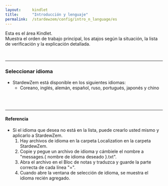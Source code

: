 ```yaml
---
layout:     kindlet
title:      "Introducción y lenguaje"
permalink:  /stardewzem/config/intro_n_language/es
---
```


Esta es el área Kindlet.<br/>
Muestra el orden de trabajo principal, los atajos según la situación, la lista de verificación y la explicación detallada.

<br/>

---
### **Seleccionar idioma**

* StardewZem está disponible en los siguientes idiomas:
  * Coreano, inglés, alemán, español, ruso, portugués, japonés y chino

<br/>
<br/>

---
#### **Referencia**
  
* Si el idioma que desea no está en la lista, puede crearlo usted mismo y aplicarlo a StardewZem.
  1. Hay archivos de idioma en la carpeta Localization en la carpeta StardewZem.
  2. Copie y pegue un archivo de idioma y cámbiele el nombre a "messages.{ nombre de idioma deseado }.txt".
  3. Abra el archivo en el Bloc de notas y traduzca y guarde la parte correcta de cada línea "=".
  4. Cuando abre la ventana de selección de idioma, se muestra el idioma recién agregado.

<br/>
<br/>
